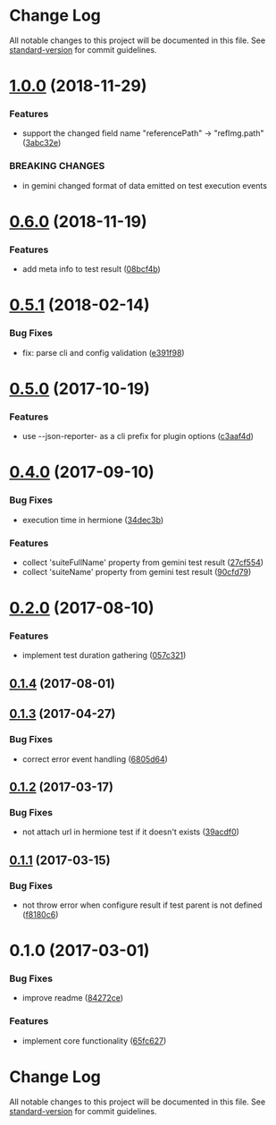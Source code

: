 # Change Log

All notable changes to this project will be documented in this file. See [standard-version](https://github.com/conventional-changelog/standard-version) for commit guidelines.

<a name="1.0.0"></a>
# [1.0.0](https://github.com/gemini-testing/json-reporter/compare/v0.6.0...v1.0.0) (2018-11-29)


### Features

* support the changed field name "referencePath" -> "refImg.path" ([3abc32e](https://github.com/gemini-testing/json-reporter/commit/3abc32e))


### BREAKING CHANGES

* in gemini changed format of data emitted on test execution events



<a name="0.6.0"></a>
# [0.6.0](https://github.com/gemini-testing/json-reporter/compare/v0.5.1...v0.6.0) (2018-11-19)


### Features

* add meta info to test result ([08bcf4b](https://github.com/gemini-testing/json-reporter/commit/08bcf4b))



<a name="0.5.1"></a>
# [0.5.1](https://github.com/gemini-testing/json-reporter/compare/v0.5.0...v0.5.1) (2018-02-14)


### Bug Fixes

* fix: parse cli and config validation ([e391f98](https://github.com/gemini-testing/json-reporter/commit/e391f9867871d593dc0edeb49a6c479f556713da))



<a name="0.5.0"></a>
# [0.5.0](https://github.com/gemini-testing/json-reporter/compare/v0.4.0...v0.5.0) (2017-10-19)


### Features

* use --json-reporter- as a cli prefix for plugin options ([c3aaf4d](https://github.com/gemini-testing/json-reporter/commit/c3aaf4d))



<a name="0.4.0"></a>
# [0.4.0](https://github.com/gemini-testing/json-reporter/compare/v0.2.0...v0.4.0) (2017-09-10)


### Bug Fixes

* execution time in hermione ([34dec3b](https://github.com/gemini-testing/json-reporter/commit/34dec3b))


### Features

* collect 'suiteFullName' property from gemini test result ([27cf554](https://github.com/gemini-testing/json-reporter/commit/27cf554))
* collect 'suiteName' property from gemini test result ([90cfd79](https://github.com/gemini-testing/json-reporter/commit/90cfd79))



<a name="0.2.0"></a>
# [0.2.0](https://github.com/gemini-testing/json-reporter/compare/v0.1.3...v0.2.0) (2017-08-10)


### Features

* implement test duration gathering ([057c321](https://github.com/gemini-testing/json-reporter/commit/057c321))



<a name="0.1.4"></a>
## [0.1.4](https://github.com/gemini-testing/json-reporter/compare/v0.1.3...v0.1.4) (2017-08-01)



<a name="0.1.3"></a>
## [0.1.3](https://github.com/gemini-testing/json-reporter/compare/v0.1.2...v0.1.3) (2017-04-27)


### Bug Fixes

* correct error event handling ([6805d64](https://github.com/gemini-testing/json-reporter/commit/6805d64))



<a name="0.1.2"></a>
## [0.1.2](https://github.com/gemini-testing/json-reporter/compare/v0.1.1...v0.1.2) (2017-03-17)


### Bug Fixes

* not attach url in hermione test if it doesn't exists ([39acdf0](https://github.com/gemini-testing/json-reporter/commit/39acdf0))



<a name="0.1.1"></a>
## [0.1.1](https://github.com/gemini-testing/json-reporter/compare/v0.1.0...v0.1.1) (2017-03-15)


### Bug Fixes

* not throw error when configure result if test parent is not defined ([f8180c6](https://github.com/gemini-testing/json-reporter/commit/f8180c6))



<a name="0.1.0"></a>
# 0.1.0 (2017-03-01)


### Bug Fixes

* improve readme ([84272ce](https://github.com/gemini-testing/json-reporter/commit/84272ce))


### Features

* implement core functionality ([65fc627](https://github.com/gemini-testing/json-reporter/commit/65fc627))



# Change Log

All notable changes to this project will be documented in this file. See [standard-version](https://github.com/conventional-changelog/standard-version) for commit guidelines.
